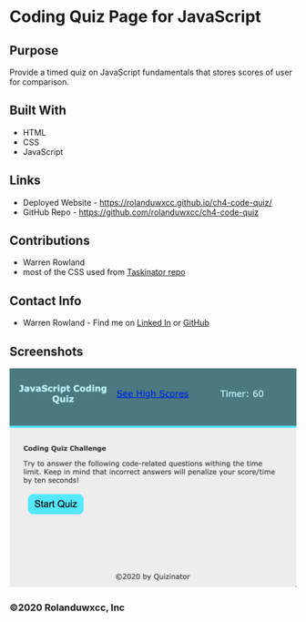 # Coding Quiz Page for JavaScript

## Purpose
Provide a timed quiz on JavaScript fundamentals that stores scores of user for comparison.

## Built With
* HTML
* CSS
* JavaScript

## Links
* Deployed Website - https://rolanduwxcc.github.io/ch4-code-quiz/
* GitHub Repo - https://github.com/rolanduwxcc/ch4-code-quiz

## Contributions
* Warren Rowland
* most of the CSS used from [Taskinator repo](https://github.com/rolanduwxcc/taskinator)

## Contact Info
* Warren Rowland - Find me on [Linked In](https://www.linkedin.com/in/linkedinrowland/) or [GitHub](https://github.com/rolanduwxcc)

## Screenshots
![Password Generator Page](assets/img/CodingQuiz.png)

### ©️2020 Rolanduwxcc, Inc 
